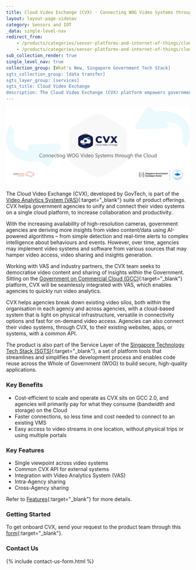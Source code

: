 ```yaml
---
title: Cloud Video Exchange (CVX) - Connecting WOG Video Systems through the Cloud
layout: layout-page-sidenav
category: Sensors and IOT
_data: single-level-nav
redirect_from:
    - /products/categories/sensor-platforms-and-internet-of-things/cloud-video-exchange/
    - /products/categories/sensor-platforms-and-internet-of-things/cloud-video-exchange.html
sub_collection_render: true
single_level_nav: true
collection_group: [What's New, Singapore Government Tech Stack]
sgts_collection_group: [data transfer]
sgts_layer_group: [services]
sgts_title: Cloud Video Exchange
description: The Cloud Video Exchange (CVX) platform empowers government agencies to unify their video systems on a single cloud platform. Find out more.
---
```


![Open Digital Platform header banner](/assets/img/cvx-HeaderBanner-v3.png)

The Cloud Video Exchange (CVX), developed by GovTech, is part of the [Video Analytics System (VAS)](/products/categories/analytics/vas/){:target="_blank"} suite of product offerings. CVX helps government agencies to unify and connect their video systems on a single cloud platform, to increase collaboration and productivity.

With the increasing availability of high-resolution cameras, government agencies are deriving more insights from video content/data using AI-powered algorithms – from simple detection and real-time alerts to complex intelligence about behaviours and events. However, over time, agencies may implement video systems and software from various sources that may hamper video access, video sharing and insights generation. 

Working with VAS and industry partners, the CVX team seeks to democratise video content and sharing of insights within the Government. Sitting on the [Government on Commercial Cloud (GCC)](/products/categories/infrastructure-and-hosting/government-on-commercial-cloud/){:target="_blank"} platform, CVX will be seamlessly integrated with VAS, which enables agencies to quickly run video analytics.

CVX helps agencies break down existing video silos, both within the organisation in each agency and across agencies, with a cloud-based system that is light on physical infrastructure, versatile in connectivity options and fast for on-demand video access.  Agencies can also connect their video systems, through CVX, to their existing websites, apps, or systems, with a common API.

The product is also part of the Service Layer of the [Singapore Technology Tech Stack (SGTS)](/singapore-government-tech-stack/){:target="_blank"}, a set of platform tools that streamlines and simplifies the development process and enables code reuse across the Whole of Government (WOG) to build secure, high-quality applications. 

### Key Benefits

- Cost-efficient to scale and operate as CVX sits on GCC 2.0, and agencies will primarily pay for what they consume (bandwidth and storage) on the Cloud
- Faster connections, so less time and cost needed to connect to an existing VMS
- Easy access to video streams in one location, without physical trips or using multiple portals

### Key Features

- Single viewpoint across video systems
- Common CVX API for external systems
- Integration with Video Analytics System (VAS)
- Intra-Agency sharing
- Cross-Agency sharing

Refer to [Features](/products/categories/sensor-platforms-and-internet-of-things/cloud-video-exchange/features){:target="_blank"} for more details.

### Getting Started

To get onboard CVX, send your request to the product team through this [form](https://form.gov.sg/62280856ba91100012050933){:target="_blank"}.

### Contact Us

{% include contact-us-form.html %}
